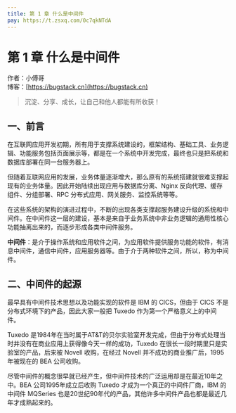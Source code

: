 ```yaml
---
title: 第 1 章 什么是中间件
pay: https://t.zsxq.com/0c7qkNTdA
---
```


# 第 1 章 什么是中间件

作者：小傅哥
<br/>博客：[https://bugstack.cn](https://bugstack.cn)

>沉淀、分享、成长，让自己和他人都能有所收获！

## 一、前言

在互联网应用开发初期，所有用于支撑系统建设的，框架结构、基础工具、业务逻辑、功能服务包括页面展示等，都是在一个系统中开发完成，最终也只是把系统和数据库部署在同一台服务器上。

但随着互联网应用的发展，业务体量逐渐增大，那么原有的系统搭建就很难支撑起现有的业务体量。因此开始陆续出现应用与数据库分离、Nginx 反向代理、缓存组件、分组部署、RPC 分布式应用、网关服务、监控系统等等。

在这些系统的架构的演进过程中，不断的出现各类支撑起服务建设升级的系统和中间件。在中间件这一层的建设，基本是来自于业务系统中非业务逻辑的通用性核心功能抽离出来的，而逐步形成各类中间件服务。

**中间件**：是介于操作系统和应用软件之间，为应用软件提供服务功能的软件，有消息中间件，通信中间件，应用服务器等。由于介于两种软件之间，所以，称为中间件。

## 二、中间件的起源

最早具有中间件技术思想以及功能实现的软件是 IBM 的 CICS，但由于 CICS 不是分布式环境下的产品，因此大家一般把 Tuxedo 作为第一个严格意义上的中间件。

Tuxedo 是1984年在当时属于AT&T的贝尔实验室开发完成，但由于分布式处理当时并没有在商业应用上获得像今天一样的成功，Tuxedo 在很长一段时期里只是实验室的产品，后来被 Novell 收购，在经过 Novell 并不成功的商业推广后，1995年被现在的 BEA 公司收购。

尽管中间件的概念很早就已经产生，但中间件技术的广泛运用却是在最近10年之中。BEA 公司1995年成立后收购 Tuxedo 才成为一个真正的中间件厂商，IBM 的中间件 MQSeries 也是20世纪90年代的产品，其他许多中间件产品也都是最近几年才成熟起来的。